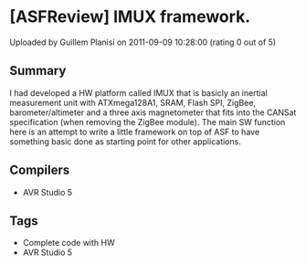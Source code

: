 # [ASFReview] IMUX framework.

Uploaded by Guillem Planisi on 2011-09-09 10:28:00 (rating 0 out of 5)

## Summary

I had developed a HW platform called IMUX that is basicly an inertial measurement unit with ATXmega128A1, SRAM, Flash SPI, ZigBee, barometer/altimeter and a three axis magnetometer that fits into the CANSat specification (when removing the ZigBee module). The main SW function here is an attempt to write a little framework on top of ASF to have something basic done as starting point for other applications.

## Compilers

- AVR Studio 5

## Tags

- Complete code with HW
- AVR Studio 5
